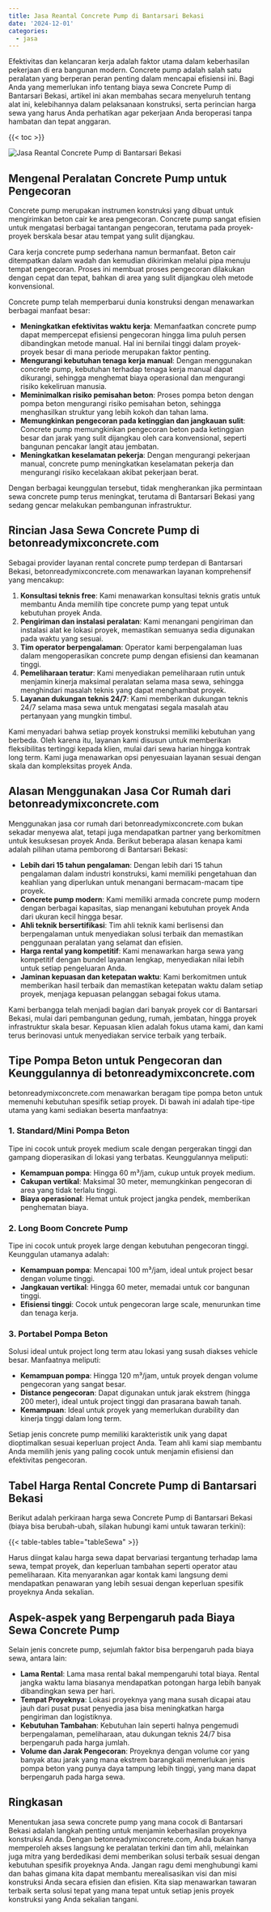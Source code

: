 ```yaml
---
title: Jasa Reantal Concrete Pump di Bantarsari Bekasi
date: '2024-12-01'
categories:
  - jasa
---
```


Efektivitas dan kelancaran kerja adalah faktor utama dalam keberhasilan pekerjaan di era bangunan modern. Concrete pump adalah salah satu peralatan yang berperan peran penting dalam mencapai efisiensi ini. Bagi Anda yang memerlukan info tentang biaya sewa Concrete Pump di Bantarsari Bekasi, artikel ini akan membahas secara menyeluruh tentang alat ini, kelebihannya dalam pelaksanaan konstruksi, serta perincian harga sewa yang harus Anda perhatikan agar pekerjaan Anda beroperasi tanpa hambatan dan tepat anggaran.

{{< toc >}}

![Jasa Reantal Concrete Pump di Bantarsari Bekasi](https://betoncor8.github.io/pump/concrete-pump%20(26).png)

## Mengenal Peralatan Concrete Pump untuk Pengecoran

Concrete pump merupakan instrumen konstruksi yang dibuat untuk mengirimkan beton cair ke area pengecoran. Concrete pump sangat efisien untuk mengatasi berbagai tantangan pengecoran, terutama pada proyek-proyek berskala besar atau tempat yang sulit dijangkau.

Cara kerja concrete pump sederhana namun bermanfaat. Beton cair ditempatkan dalam wadah dan kemudian dikirimkan melalui pipa menuju tempat pengecoran. Proses ini membuat proses pengecoran dilakukan dengan cepat dan tepat, bahkan di area yang sulit dijangkau oleh metode konvensional.

Concrete pump telah memperbarui dunia konstruksi dengan menawarkan berbagai manfaat besar:

- **Meningkatkan efektivitas waktu kerja**: Memanfaatkan concrete pump dapat mempercepat efisiensi pengecoran hingga lima puluh persen dibandingkan metode manual. Hal ini bernilai tinggi dalam proyek-proyek besar di mana periode merupakan faktor penting.
- **Mengurangi kebutuhan tenaga kerja manual**: Dengan menggunakan concrete pump, kebutuhan terhadap tenaga kerja manual dapat dikurangi, sehingga menghemat biaya operasional dan mengurangi risiko kekeliruan manusia.
- **Meminimalkan risiko pemisahan beton**: Proses pompa beton dengan pompa beton mengurangi risiko pemisahan beton, sehingga menghasilkan struktur yang lebih kokoh dan tahan lama.
- **Memungkinkan pengecoran pada ketinggian dan jangkauan sulit**: Concrete pump memungkinkan pengecoran beton pada ketinggian besar dan jarak yang sulit dijangkau oleh cara konvensional, seperti bangunan pencakar langit atau jembatan.
- **Meningkatkan keselamatan pekerja**: Dengan mengurangi pekerjaan manual, concrete pump meningkatkan keselamatan pekerja dan mengurangi risiko kecelakaan akibat pekerjaan berat.

Dengan berbagai keunggulan tersebut, tidak mengherankan jika permintaan sewa concrete pump terus meningkat, terutama di Bantarsari Bekasi yang sedang gencar melakukan pembangunan infrastruktur.

## Rincian Jasa Sewa Concrete Pump di betonreadymixconcrete.com

Sebagai provider layanan rental concrete pump terdepan di Bantarsari Bekasi, betonreadymixconcrete.com menawarkan layanan komprehensif yang mencakup:

1. **Konsultasi teknis free**: Kami menawarkan konsultasi teknis gratis untuk membantu Anda memilih tipe concrete pump yang tepat untuk kebutuhan proyek Anda.
2. **Pengiriman dan instalasi peralatan**: Kami menangani pengiriman dan instalasi alat ke lokasi proyek, memastikan semuanya sedia digunakan pada waktu yang sesuai.
3. **Tim operator berpengalaman**: Operator kami berpengalaman luas dalam mengoperasikan concrete pump dengan efisiensi dan keamanan tinggi.
4. **Pemeliharaan teratur**: Kami menyediakan pemeliharaan rutin untuk menjamin kinerja maksimal peralatan selama masa sewa, sehingga menghindari masalah teknis yang dapat menghambat proyek.
5. **Layanan dukungan teknis 24/7**: Kami memberikan dukungan teknis 24/7 selama masa sewa untuk mengatasi segala masalah atau pertanyaan yang mungkin timbul.

Kami menyadari bahwa setiap proyek konstruksi memiliki kebutuhan yang berbeda. Oleh karena itu, layanan kami disusun untuk memberikan fleksibilitas tertinggi kepada klien, mulai dari sewa harian hingga kontrak long term. Kami juga menawarkan opsi penyesuaian layanan sesuai dengan skala dan kompleksitas proyek Anda.

## Alasan Menggunakan Jasa Cor Rumah dari betonreadymixconcrete.com

Menggunakan jasa cor rumah dari betonreadymixconcrete.com bukan sekadar menyewa alat, tetapi juga mendapatkan partner yang berkomitmen untuk kesuksesan proyek Anda. Berikut beberapa alasan kenapa kami adalah pilihan utama pemborong di Bantarsari Bekasi:

- **Lebih dari 15 tahun pengalaman**: Dengan lebih dari 15 tahun pengalaman dalam industri konstruksi, kami memiliki pengetahuan dan keahlian yang diperlukan untuk menangani bermacam-macam tipe proyek.
- **Concrete pump modern**: Kami memiliki armada concrete pump modern dengan berbagai kapasitas, siap menangani kebutuhan proyek Anda dari ukuran kecil hingga besar.
- **Ahli teknik bersertifikasi**: Tim ahli teknik kami berlisensi dan berpengalaman untuk menyediakan solusi terbaik dan memastikan penggunaan peralatan yang selamat dan efisien.
- **Harga rental yang kompetitif**: Kami menawarkan harga sewa yang kompetitif dengan bundel layanan lengkap, menyediakan nilai lebih untuk setiap pengeluaran Anda.
- **Jaminan kepuasan dan ketepatan waktu**: Kami berkomitmen untuk memberikan hasil terbaik dan memastikan ketepatan waktu dalam setiap proyek, menjaga kepuasan pelanggan sebagai fokus utama.

Kami berbangga telah menjadi bagian dari banyak proyek cor di Bantarsari Bekasi, mulai dari pembangunan gedung, rumah, jembatan, hingga proyek infrastruktur skala besar. Kepuasan klien adalah fokus utama kami, dan kami terus berinovasi untuk menyediakan service terbaik yang terbaik.

## Tipe Pompa Beton untuk Pengecoran dan Keunggulannya di betonreadymixconcrete.com

betonreadymixconcrete.com menawarkan beragam tipe pompa beton untuk memenuhi kebutuhan spesifik setiap proyek. Di bawah ini adalah tipe-tipe utama yang kami sediakan beserta manfaatnya:

### 1\. Standard/Mini Pompa Beton

Tipe ini cocok untuk proyek medium scale dengan pergerakan tinggi dan gampang dioperasikan di lokasi yang terbatas. Keunggulannya meliputi:

- **Kemampuan pompa**: Hingga 60 m³/jam, cukup untuk proyek medium.
- **Cakupan vertikal**: Maksimal 30 meter, memungkinkan pengecoran di area yang tidak terlalu tinggi.
- **Biaya operasional**: Hemat untuk project jangka pendek, memberikan penghematan biaya.

### 2\. Long Boom Concrete Pump

Tipe ini cocok untuk proyek large dengan kebutuhan pengecoran tinggi. Keunggulan utamanya adalah:

- **Kemampuan pompa**: Mencapai 100 m³/jam, ideal untuk project besar dengan volume tinggi.
- **Jangkauan vertikal**: Hingga 60 meter, memadai untuk cor bangunan tinggi.
- **Efisiensi tinggi**: Cocok untuk pengecoran large scale, menurunkan time dan tenaga kerja.

### 3\. Portabel Pompa Beton

Solusi ideal untuk project long term atau lokasi yang susah diakses vehicle besar. Manfaatnya meliputi:

- **Kemampuan pompa**: Hingga 120 m³/jam, untuk proyek dengan volume pengecoran yang sangat besar.
- **Distance pengecoran**: Dapat digunakan untuk jarak ekstrem (hingga 200 meter), ideal untuk project tinggi dan prasarana bawah tanah.
- **Kemampuan**: Ideal untuk proyek yang memerlukan durability dan kinerja tinggi dalam long term.

Setiap jenis concrete pump memiliki karakteristik unik yang dapat dioptimalkan sesuai keperluan project Anda. Team ahli kami siap membantu Anda memilih jenis yang paling cocok untuk menjamin efisiensi dan efektivitas pengecoran.

## Tabel Harga Rental Concrete Pump di Bantarsari Bekasi

Berikut adalah perkiraan harga sewa Concrete Pump di Bantarsari Bekasi (biaya bisa berubah-ubah, silakan hubungi kami untuk tawaran terkini):

{{< table-tables table="tableSewa" >}}

Harus diingat kalau harga sewa dapat bervariasi tergantung terhadap lama sewa, tempat proyek, dan keperluan tambahan seperti operator atau pemeliharaan. Kita menyarankan agar kontak kami langsung demi mendapatkan penawaran yang lebih sesuai dengan keperluan spesifik proyeknya Anda sekalian.

## Aspek-aspek yang Berpengaruh pada Biaya Sewa Concrete Pump

Selain jenis concrete pump, sejumlah faktor bisa berpengaruh pada biaya sewa, antara lain:

- **Lama Rental**: Lama masa rental bakal mempengaruhi total biaya. Rental jangka waktu lama biasanya mendapatkan potongan harga lebih banyak dibandingkan sewa per hari.
- **Tempat Proyeknya**: Lokasi proyeknya yang mana susah dicapai atau jauh dari pusat pusat penyedia jasa bisa meningkatkan harga pengiriman dan logistiknya.
- **Kebutuhan Tambahan**: Kebutuhan lain seperti halnya pengemudi berpengalaman, pemeliharaan, atau dukungan teknis 24/7 bisa berpengaruh pada harga jumlah.
- **Volume dan Jarak Pengecoran**: Proyeknya dengan volume cor yang banyak atau jarak yang mana ekstrem barangkali memerlukan jenis pompa beton yang punya daya tampung lebih tinggi, yang mana dapat berpengaruh pada harga sewa.

## Ringkasan

Menentukan jasa sewa concrete pump yang mana cocok di Bantarsari Bekasi adalah langkah penting untuk menjamin keberhasilan proyeknya konstruksi Anda. Dengan betonreadymixconcrete.com, Anda bukan hanya memperoleh akses langsung ke peralatan terkini dan tim ahli, melainkan juga mitra yang berdedikasi demi memberikan solusi terbaik sesuai dengan kebutuhan spesifik proyeknya Anda. Jangan ragu demi menghubungi kami dan bahas gimana kita dapat membantu merealisasikan visi dan misi konstruksi Anda secara efisien dan efisien. Kita siap menawarkan tawaran terbaik serta solusi tepat yang mana tepat untuk setiap jenis proyek konstruksi yang Anda sekalian tangani.
